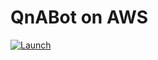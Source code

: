 # QnABot on AWS

[![Launch](https://img.shields.io/badge/Launch%20with%20CodeCatalyst-%F0%9F%9A%80-8A2BE2)](https://integ.stage.quokka.codes/launch?blueprintName=%40amazon-codecatalyst%2Fblueprints.launch-blueprint&options=%7B%22sourceRepository%22%3A%22https%3A%2F%2Fgithub.com%2Faws-solutions%2Fqnabot-on-aws%22%2C%22destinationRepositoryName%22%3A%22qnabot-on-aws%22%2C%22deployment%22%3A%7B%22containerImage%22%3A%22public.ecr.aws%2Famazonlinux%2Famazonlinux%3A2023%22%2C%22buildSteps%22%3A%5B%22yum%20install%20-y%20nodejs%20make%20git%22%2C%22npm%20install%22%2C%22npm%20run%20config%22%2C%22npm%20run%20boostrap%22%2C%22npm%20run%20up%22%5D%7D%2C%22options%22%3A%5B%5B%22region%22%2C%22us-west-2%22%5D%5D%7D)
